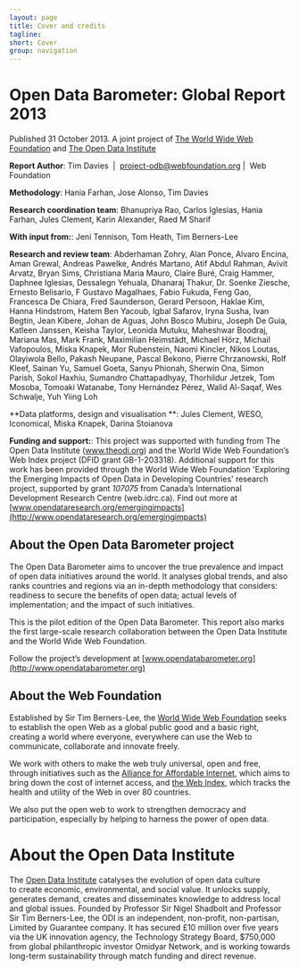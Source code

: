 ```yaml
---
layout: page
title: Cover and credits
tagline: 
short: Cover
group: navigation
---
```


# Open Data Barometer: Global Report 2013

Published 31 October 2013. A joint project of [The World Wide Web Foundation](http://www.webfoundation.org) and [The Open Data Institute](http://www.theodi.org)

**Report Author**: Tim Davies  |  project-odb@webfoundation.org |  Web Foundation

**Methodology**: Hania Farhan, Jose Alonso, Tim Davies

**Research coordination team**: Bhanupriya Rao, Carlos Iglesias, Hania Farhan, Jules Clement, Karin Alexander, Raed M Sharif

**With input from:**: Jeni Tennison, Tom Heath, Tim Berners-Lee

**Research and review team**: 
Abderhaman Zohry, Alan Ponce, Alvaro Encina, Aman Grewal, Andreas
Pawelke, Andrés Martano, Atif Abdul Rahman, Avivit Arvatz, Bryan Sims,
Christiana Maria Mauro, Claire Buré, Craig Hammer, Daphnee Iglesias,
Dessalegn Yehuala, Dhanaraj Thakur, Dr. Soenke Ziesche, Ernesto
Belisario, F Gustavo Magalhaes, Fabio Fukuda, Feng Gao, Francesca De
Chiara, Fred Saunderson, Gerard Persoon, Haklae Kim, Hanna Hindstrom,
Hatem Ben Yacoub, Igbal Safarov, Iryna Susha, Ivan Begtin, Jean Kibere,
Johan de Aguas, John Bosco Mubiru, Joseph De Guia, Katleen Janssen,
Keisha Taylor, Leonida Mutuku, Maheshwar Boodraj, Mariana Mas, Mark
Frank, Maximilian Heimstädt, Michael Hörz, Michail Vafopoulos, Miska
Knapek, Mor Rubenstein, Naomi Kincler, Nikos Loutas, Olayiwola Bello,
Pakash Neupane, Pascal Bekono, Pierre Chrzanowski, Rolf Kleef, Sainan
Yu, Samuel Goeta, Sanyu Phionah, Sherwin Ona, Simon Parish, Sokol
Haxhiu, Sumandro Chattapadhyay, Thorhildur Jetzek, Tom Mosoba, Tomoaki
Watanabe, Tony Hernández Pérez, Walid Al-Saqaf, Wes Schwalje, Yuh Yiing
Loh

**Data platforms, design and visualisation **: Jules Clement, WESO, Iconomical, Miska Knapek, Darina Stoianova

**Funding and support:**: This project was supported with funding from The Open Data Institute (www.theodi.org) and the World Wide Web Foundation’s Web Index project (DFID grant GB-1-203318). Additional support for this work has been provided through the World Wide Web Foundation 'Exploring the Emerging Impacts of Open Data in Developing Countries' research project, supported by grant *107075* from Canada’s International Development Research Centre (web.idrc.ca). Find out more at [www.opendataresearch.org/emergingimpacts](http://www.opendataresearch.org/emergingimpacts)

## About the Open Data Barometer project

The Open Data Barometer aims to uncover the true prevalence and impact
of open data initiatives around the world. It analyses global trends,
and also ranks countries and regions via an in-depth methodology that
considers: readiness to secure the benefits of open data; actual levels
of implementation; and the impact of such initiatives. 

This is the pilot edition of the Open Data Barometer. This report also
marks the first large-scale research collaboration between the Open Data
Institute and the World Wide Web Foundation.  

Follow the project’s development at [www.opendatabarometer.org](http://www.opendatabarometer.org)

## About the Web Foundation

Established by Sir Tim Berners-Lee, the [World Wide Web Foundation](http://www.webfoundation.org) seeks to establish the open Web as a global public
good and a basic right, creating a world where everyone, everywhere can use the Web to communicate, collaborate and innovate freely.

We work with others to make the web truly universal, open and free, through initiatives such as the [Alliance for Affordable Internet](http://www.a4ai.org), which aims to bring down the cost of internet access, and [the Web Index](http://www.thewebindex.org), which tracks the health and utility of the Web in over 80 countries. 

We also put the open web to work to strengthen democracy and participation, especially by helping to harness the power of open data. 

# About the Open Data Institute

The [Open Data Institute](http://www.theodi.org) catalyses the evolution of open data culture
to create economic, environmental, and social value. It unlocks supply,
generates demand, creates and disseminates knowledge to address local
and global issues. Founded by Professor Sir Nigel Shadbolt and Professor
Sir Tim Berners-Lee, the ODI is an independent, non-profit,
non-partisan, Limited by Guarantee company. It has secured £10 million
over five years via the UK innovation agency, the Technology Strategy
Board, $750,000 from global philanthropic investor Omidyar Network, and
is working towards long-term sustainability through match funding and
direct revenue.